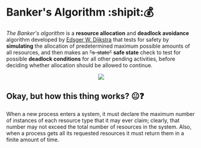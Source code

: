 # Banker's Algorithm :shipit::moneybag:
*The Banker's algorithm* is a **resource allocation** and **deadlock avoidance** algorithm developed by [Edsger W. Dijkstra](https://en.wikipedia.org/wiki/Edsger_W._Dijkstra) that tests for safety by **simulating** the allocation of predetermined maximum possible amounts of all resources, and then makes an ~~"s-state"~~ **safe state** check to test for possible **deadlock conditions** for all other pending activities, before deciding whether allocation should be allowed to continue.
<p align="center"><img src="https://www.thecrazyprogrammer.com/wp-content/uploads/2016/07/Banker%E2%80%99s-Algorithm-in-C.jpg"></p>

## Okay, but how this thing works? :neutral_face::question:
When a new process enters a system, it must declare the maximum number of instances of each resource type that it may ever claim; clearly, that number may not exceed the total number of resources in the system. Also, when a process gets all its requested resources it must return them in a finite amount of time.
